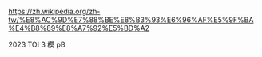 https://zh.wikipedia.org/zh-tw/%E8%AC%9D%E7%88%BE%E8%B3%93%E6%96%AF%E5%9F%BA%E4%B8%89%E8%A7%92%E5%BD%A2

2023 TOI 3 模 pB
